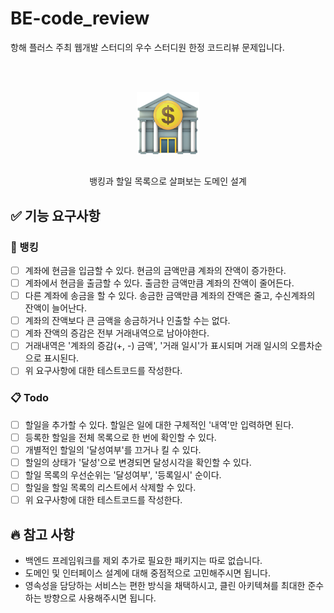 # BE-code_review

항해 플러스 주최 웹개발 스터디의 우수 스터디원 한정 코드리뷰 문제입니다.

<br/>
<br/>

<p align="middle" >
  <img width="100px;" src="assets/ic_bank.png"/>
</p>
<h2 align="middle"></h2>
<p align="middle">뱅킹과 할일 목록으로 살펴보는 도메인 설계</p>

## ✅ 기능 요구사항

### 🏧 뱅킹

- [ ] 계좌에 현금을 입금할 수 있다. 현금의 금액만큼 계좌의 잔액이 증가한다.
- [ ] 계좌에서 현금을 출금할 수 있다. 출금한 금액만큼 계좌의 잔액이 줄어든다.
- [ ] 다른 계좌에 송금을 할 수 있다. 송금한 금액만큼 계좌의 잔액은 줄고, 수신계좌의 잔액이 늘어난다.
- [ ] 계좌의 잔액보다 큰 금액을 송금하거나 인출할 수는 없다.
- [ ] 계좌 잔액의 증감은 전부 거래내역으로 남아야한다.
- [ ] 거래내역은 '계좌의 증감(+, -) 금액', '거래 일시'가 표시되며 거래 일시의 오름차순으로 표시된다.
- [ ] 위 요구사항에 대한 테스트코드를 작성한다.

### 📋 Todo

- [ ] 할일을 추가할 수 있다. 할일은 일에 대한 구체적인 '내역'만 입력하면 된다.
- [ ] 등록한 할일을 전체 목록으로 한 번에 확인할 수 있다.
- [ ] 개별적인 할일의 '달성여부'를 끄거나 킬 수 있다.
- [ ] 할일의 상태가 '달성'으로 변경되면 달성시각을 확인할 수 있다.
- [ ] 할일 목록의 우선순위는 '달성여부', '등록일시' 순이다.
- [ ] 할일을 할일 목록의 리스트에서 삭제할 수 있다.
- [ ] 위 요구사항에 대한 테스트코드를 작성한다.

## 🔥 참고 사항

- 백엔드 프레임워크를 제외 추가로 필요한 패키지는 따로 없습니다.
- 도메인 및 인터페이스 설계에 대해 중점적으로 고민해주시면 됩니다.
- 영속성을 담당하는 서비스는 편한 방식을 채택하시고, 클린 아키텍쳐를 최대한 준수하는 방향으로 사용해주시면 됩니다.
